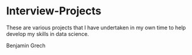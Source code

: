 # Interview-Projects
These are various projects that I have undertaken in my own time to help develop my skills in data science. 

Benjamin Grech
